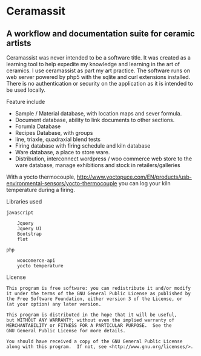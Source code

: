 Ceramassit
===========

A workflow and documentation suite for ceramic artists
------------------------------------------------------

Ceramassist was never intended to be a software title.  It was created as a learning tool to help expedite my knowledge and learning in the art of ceramics. I use ceramassist as part my art practice.  The software runs on web server powered by php5 with the sqlite and curl extensions installed.  There is no authentication or security on the application as it is intended to be used locally.

Feature include

- Sample / Material database, with location maps and sever formula.
- Document database, ability to link documents to other sections.
- Forumla Database
- Recipes Database, with groups
- line, triaxle, quadraxial blend tests
- Firing database with firing schedule and kiln database
- Ware database, a place to store ware.
- Distribution, interconnect wordpress / woo commerce web store to the ware database, manage exhibitions and stock in retailers/galleries

With a yocto thermocouple, http://www.yoctopuce.com/EN/products/usb-environmental-sensors/yocto-thermocouple you can log your kiln temperature during a firing. 




Libraries used

	javascript

		Jquery
		Jquery UI
		Bootstrap 
		flot
	
	php
	
		woocomerce-api
		yocto temperature	
	

License
	
	This program is free software: you can redistribute it and/or modify
    it under the terms of the GNU General Public License as published by
    the Free Software Foundation, either version 3 of the License, or
    (at your option) any later version.

    This program is distributed in the hope that it will be useful,
    but WITHOUT ANY WARRANTY; without even the implied warranty of
    MERCHANTABILITY or FITNESS FOR A PARTICULAR PURPOSE.  See the
    GNU General Public License for more details.

    You should have received a copy of the GNU General Public License
    along with this program.  If not, see <http://www.gnu.org/licenses/>.
